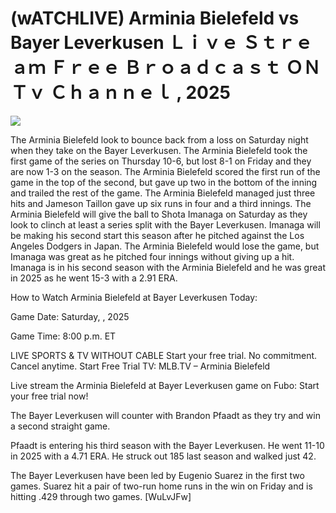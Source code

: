 # (wATCHLIVE) Arminia Bielefeld vs Bayer Leverkusen Ｌｉｖｅ Ｓｔｒｅａｍ Ｆｒｅｅ Ｂｒｏａｄｃａｓｔ ＯＮ Ｔｖ Ｃｈａｎｎｅｌ , 2025  
  
  
[![](https://i.imgur.com/qSNzIqt.png)](https://movie.rssnews.media/bNuWLeB.php)  
  
The Arminia Bielefeld look to bounce back from a loss on Saturday night when they take on the Bayer Leverkusen. The Arminia Bielefeld took the first game of the series on Thursday 10-6, but lost 8-1 on Friday and they are now 1-3 on the season. The Arminia Bielefeld scored the first run of the game in the top of the second, but gave up two in the bottom of the inning and trailed the rest of the game. The Arminia Bielefeld managed just three hits and Jameson Taillon gave up six runs in four and a third innings. The Arminia Bielefeld will give the ball to Shota Imanaga on Saturday as they look to clinch at least a series split with the Bayer Leverkusen. Imanaga will be making his second start this season after he pitched against the Los Angeles Dodgers in Japan. The Arminia Bielefeld would lose the game, but Imanaga was great as he pitched four innings without giving up a hit. Imanaga is in his second season with the Arminia Bielefeld and he was great in 2025 as he went 15-3 with a 2.91 ERA.

How to Watch Arminia Bielefeld at Bayer Leverkusen Today:

Game Date: Saturday, , 2025

Game Time: 8:00 p.m. ET

LIVE SPORTS & TV WITHOUT CABLE
Start your free trial. No commitment. Cancel anytime.
Start Free Trial
TV: MLB.TV – Arminia Bielefeld

Live stream the Arminia Bielefeld at Bayer Leverkusen game on Fubo: Start your free trial now!

The Bayer Leverkusen will counter with Brandon Pfaadt as they try and win a second straight game.

Pfaadt is entering his third season with the Bayer Leverkusen. He went 11-10 in 2025 with a 4.71 ERA. He struck out 185 last season and walked just 42.

The Bayer Leverkusen have been led by Eugenio Suarez in the first two games. Suarez hit a pair of two-run home runs in the win on Friday and is hitting .429 through two games. [WuLvJFw]